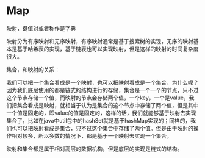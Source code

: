 # Map
映射，键值对或者称作是字典

映射分为有序映射和无序映射，有序映射通常是基于搜索树的实现，无序的映射基本是基于哈希表的实现，基于链表也可以实现映射，但是这样的映射的时间复杂度很大。

集合，和映射的关系：

我们可以把一个集合看成是一个映射，也可以把映射看成是一个集合，为什么呢？因为我们底层使用的都是链式的结构进行的存储，集合是一个一个的节点，只不过这个节点存储一个值，而映射的节点会存储两个值，一个key，一个是value，我们把集合看成是映射，就相当于认为是集合的这个节点中存储了两个值，但是其中一个值是固定的，即value的值是固定的，这样的话，我们就能够基于映射去实现集合了，比如在java中util包中的hashSet就是基于hashMap实现的；同样的，我们也可以把映射看成是集合，只不过这个集合中存储了两个值。但是由于映射的操作相对较多，所以多数的情况下，都是基于一个映射去实现一个集合。

映射和集合都是属于相对高层的数据机构，但是底层的实现是链式的结构。
